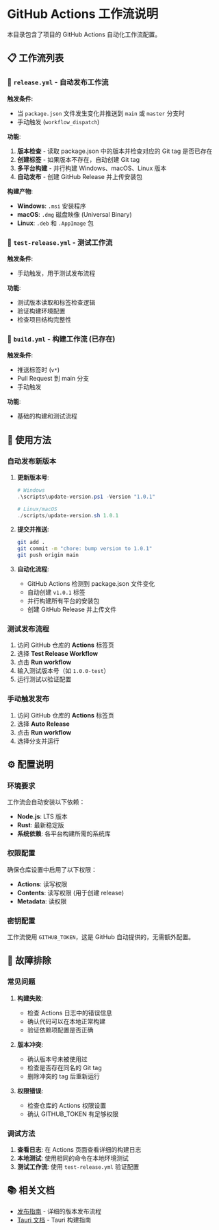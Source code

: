 # GitHub Actions 工作流说明

本目录包含了项目的 GitHub Actions 自动化工作流配置。

## 📋 工作流列表

### 🚀 `release.yml` - 自动发布工作流

**触发条件**:

- 当 `package.json` 文件发生变化并推送到 `main` 或 `master` 分支时
- 手动触发 (`workflow_dispatch`)

**功能**:

1. **版本检查** - 读取 package.json 中的版本并检查对应的 Git tag 是否已存在
2. **创建标签** - 如果版本不存在，自动创建 Git tag
3. **多平台构建** - 并行构建 Windows、macOS、Linux 版本
4. **自动发布** - 创建 GitHub Release 并上传安装包

**构建产物**:

- **Windows**: `.msi` 安装程序
- **macOS**: `.dmg` 磁盘映像 (Universal Binary)
- **Linux**: `.deb` 和 `.AppImage` 包

### 🧪 `test-release.yml` - 测试工作流

**触发条件**:

- 手动触发，用于测试发布流程

**功能**:

- 测试版本读取和标签检查逻辑
- 验证构建环境配置
- 检查项目结构完整性

### 🔨 `build.yml` - 构建工作流 (已存在)

**触发条件**:

- 推送标签时 (`v*`)
- Pull Request 到 main 分支
- 手动触发

**功能**:

- 基础的构建和测试流程

## 🔧 使用方法

### 自动发布新版本

1. **更新版本号**:

   ```powershell
   # Windows
   .\scripts\update-version.ps1 -Version "1.0.1"

   # Linux/macOS
   ./scripts/update-version.sh 1.0.1
   ```

2. **提交并推送**:

   ```bash
   git add .
   git commit -m "chore: bump version to 1.0.1"
   git push origin main
   ```

3. **自动化流程**:
   - GitHub Actions 检测到 package.json 文件变化
   - 自动创建 `v1.0.1` 标签
   - 并行构建所有平台的安装包
   - 创建 GitHub Release 并上传文件

### 测试发布流程

1. 访问 GitHub 仓库的 **Actions** 标签页
2. 选择 **Test Release Workflow**
3. 点击 **Run workflow**
4. 输入测试版本号（如 `1.0.0-test`）
5. 运行测试以验证配置

### 手动触发发布

1. 访问 GitHub 仓库的 **Actions** 标签页
2. 选择 **Auto Release**
3. 点击 **Run workflow**
4. 选择分支并运行

## ⚙️ 配置说明

### 环境要求

工作流会自动安装以下依赖：

- **Node.js**: LTS 版本
- **Rust**: 最新稳定版
- **系统依赖**: 各平台构建所需的系统库

### 权限配置

确保仓库设置中启用了以下权限：

- **Actions**: 读写权限
- **Contents**: 读写权限 (用于创建 release)
- **Metadata**: 读权限

### 密钥配置

工作流使用 `GITHUB_TOKEN`，这是 GitHub 自动提供的，无需额外配置。

## 🐛 故障排除

### 常见问题

1. **构建失败**:
   - 检查 Actions 日志中的错误信息
   - 确认代码可以在本地正常构建
   - 验证依赖项配置是否正确

2. **版本冲突**:
   - 确认版本号未被使用过
   - 检查是否存在同名的 Git tag
   - 删除冲突的 tag 后重新运行

3. **权限错误**:
   - 检查仓库的 Actions 权限设置
   - 确认 GITHUB_TOKEN 有足够权限

### 调试方法

1. **查看日志**: 在 Actions 页面查看详细的构建日志
2. **本地测试**: 使用相同的命令在本地环境测试
3. **测试工作流**: 使用 `test-release.yml` 验证配置

## 📚 相关文档

- [发布指南](../../RELEASE_GUIDE.md) - 详细的版本发布流程
- [Tauri 文档](https://tauri.app/v1/guides/building/) - Tauri 构建指南
